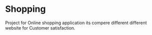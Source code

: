 # Shopping
Project for Online shopping application its compere different different website for Customer satisfaction. 

